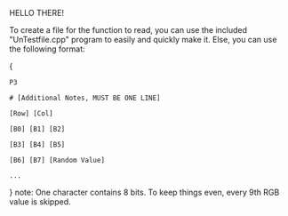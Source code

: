 HELLO THERE!

To create a file for the function to read, you can use the included "UnTestfile.cpp" program to easily and quickly make it.
Else, you can use the following format:

{
    
    P3

    # [Additional Notes, MUST BE ONE LINE]

    [Row] [Col]

    [B0] [B1] [B2]

    [B3] [B4] [B5]

    [B6] [B7] [Random Value]

    ...

}
note: One character contains 8 bits. To keep things even, every 9th RGB value is skipped.